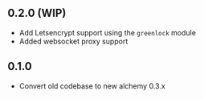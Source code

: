 ## 0.2.0 (WIP)

* Add Letsencrypt support using the `greenlock` module
* Added websocket proxy support

## 0.1.0

* Convert old codebase to new alchemy 0.3.x
